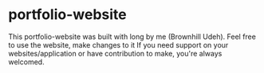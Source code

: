 # portfolio-website
This portfolio-website was built with long by me (Brownhill Udeh). Feel free to use the website, make changes to it
 If you need support on your websites/application or have contribution to make, you're always welcomed. 
